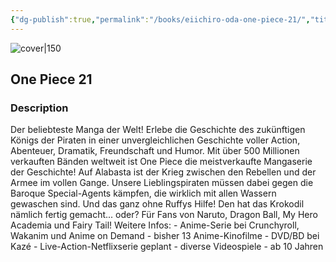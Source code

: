```yaml
---
{"dg-publish":true,"permalink":"/books/eiichiro-oda-one-piece-21/","title":"\"One Piece 21\"","tags":["pirate","manga","Fantasy"]}
---
```




![cover|150](http://books.google.com/books/content?id=x-gkCgAAQBAJ&printsec=frontcover&img=1&zoom=1&edge=curl&source=gbs_api)

## One Piece 21

### Description

Der beliebteste Manga der Welt! Erlebe die Geschichte des zukünftigen Königs der Piraten in einer unvergleichlichen Geschichte voller Action, Abenteuer, Dramatik, Freundschaft und Humor. Mit über 500 Millionen verkauften Bänden weltweit ist One Piece die meistverkaufte Mangaserie der Geschichte! Auf Alabasta ist der Krieg zwischen den Rebellen und der Armee im vollen Gange. Unsere Lieblingspiraten müssen dabei gegen die Baroque Special-Agents kämpfen, die wirklich mit allen Wassern gewaschen sind. Und das ganz ohne Ruffys Hilfe! Den hat das Krokodil nämlich fertig gemacht... oder? Für Fans von Naruto, Dragon Ball, My Hero Academia und Fairy Tail! Weitere Infos: - Anime-Serie bei Crunchyroll, Wakanim und Anime on Demand - bisher 13 Anime-Kinofilme - DVD/BD bei Kazé - Live-Action-Netflixserie geplant - diverse Videospiele - ab 10 Jahren
```